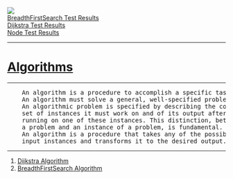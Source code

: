 
<div>
    <a href="https://github.com/dellius-alexander/Algorithms/actions/workflows/build-test-deploy.yml">
    <img src="https://github.com/dellius-alexander/Algorithms/actions/workflows/build-test-deploy.yml/badge.svg?branch=main&event=pull_request&event=push">
    </a>
</div>


<div>
    <div>
        <a href="https://dellius-alexander.github.io/Algorithms/BreadthFirstSearch/test">BreadthFirstSearch Test Results</a>
    </div>
    <div>
        <a href="https://dellius-alexander.github.io/Algorithms/Dijkstra/test">Dijkstra Test Results</a>
    </div>
    <div>
        <a href="https://dellius-alexander.github.io/Algorithms/Node/test">Node Test Results</a>
    </div>
</div>


<hr/>

<h1> <a href="#algorithms" id="algorithms">Algorithms</a></h1>

<hr/>
<pre>
    An algorithm is a procedure to accomplish a specific task.
    An algorithm must solve a general, well-specified problem.
    An algorithmic problem is specified by describing the complete
    set of instances it must work on and of its output after
    running on one of these instances. This distinction, between
    a problem and an instance of a problem, is fundamental.
    An algorithm is a procedure that takes any of the possible
    input instances and transforms it to the desired output.
</pre>
<hr/>


<ol id="algorithm-list">
    <li>
        <a href="https://github.com/dellius-alexander/Algorithms/tree/main/Dijkstra" id="dijkstra">Dijkstra Algorithm</a>
    </li>
    <li>
        <a href="https://github.com/dellius-alexander/Algorithms/tree/main/BreadthFirstSearch" id="breadthFirstSearch">BreadthFirstSearch Algorithm</a>
    </li>
</ol>
